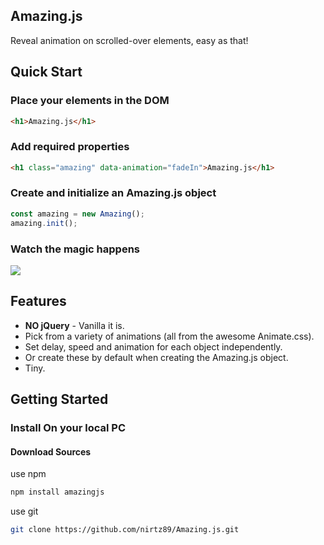 ## Amazing.js

Reveal animation on scrolled-over elements, easy as that!

## Quick Start

### Place your elements in the DOM
```html
<h1>Amazing.js</h1>
```

### Add required properties
```html
<h1 class="amazing" data-animation="fadeIn">Amazing.js</h1>
```

### Create and initialize an Amazing.js object
```javascript
const amazing = new Amazing();
amazing.init();
```

### Watch the magic happens
![](https://i.imgur.com/6wPl4zH.gif)

## Features

* **NO jQuery** - Vanilla it is.
* Pick from a variety of animations (all from the awesome Animate.css).
* Set delay, speed and animation for each object independently.
* Or create these by default when creating the Amazing.js object.
* Tiny.


## Getting Started

### Install On your local PC

#### Download Sources

use npm

```bash
npm install amazingjs
```

use git

```bash
git clone https://github.com/nirtz89/Amazing.js.git
```
